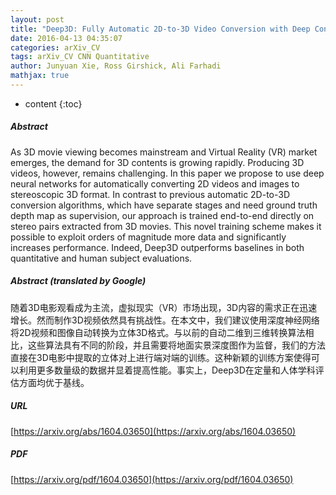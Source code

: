```yaml
---
layout: post
title: "Deep3D: Fully Automatic 2D-to-3D Video Conversion with Deep Convolutional Neural Networks"
date: 2016-04-13 04:35:07
categories: arXiv_CV
tags: arXiv_CV CNN Quantitative
author: Junyuan Xie, Ross Girshick, Ali Farhadi
mathjax: true
---
```


* content
{:toc}

##### Abstract
As 3D movie viewing becomes mainstream and Virtual Reality (VR) market emerges, the demand for 3D contents is growing rapidly. Producing 3D videos, however, remains challenging. In this paper we propose to use deep neural networks for automatically converting 2D videos and images to stereoscopic 3D format. In contrast to previous automatic 2D-to-3D conversion algorithms, which have separate stages and need ground truth depth map as supervision, our approach is trained end-to-end directly on stereo pairs extracted from 3D movies. This novel training scheme makes it possible to exploit orders of magnitude more data and significantly increases performance. Indeed, Deep3D outperforms baselines in both quantitative and human subject evaluations.

##### Abstract (translated by Google)
随着3D电影观看成为主流，虚拟现实（VR）市场出现，3D内容的需求正在迅速增长。然而制作3D视频依然具有挑战性。在本文中，我们建议使用深度神经网络将2D视频和图像自动转换为立体3D格式。与以前的自动二维到三维转换算法相比，这些算法具有不同的阶段，并且需要将地面实景深度图作为监督，我们的方法直接在3D电影中提取的立体对上进行端对端的训练。这种新颖的训练方案使得可以利用更多数量级的数据并显着提高性能。事实上，Deep3D在定量和人体学科评估方面均优于基线。

##### URL
[https://arxiv.org/abs/1604.03650](https://arxiv.org/abs/1604.03650)

##### PDF
[https://arxiv.org/pdf/1604.03650](https://arxiv.org/pdf/1604.03650)

